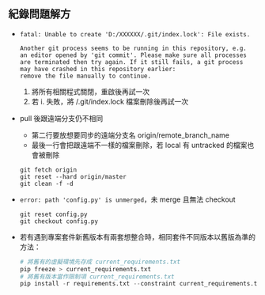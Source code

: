 ## 紀錄問題解方
* ```
  fatal: Unable to create 'D:/XXXXXX/.git/index.lock': File exists.
  
  Another git process seems to be running in this repository, e.g.
  an editor opened by 'git commit'. Please make sure all processes
  are terminated then try again. If it still fails, a git process
  may have crashed in this repository earlier:
  remove the file manually to continue.
  ```
  1. 將所有相關程式關閉，重啟後再試一次
  2. 若 i. 失敗，將 /.git/index.lock 檔案刪除後再試一次

* pull 後跟遠端分支仍不相同
  * 第二行要放想要同步的遠端分支名 origin/remote_branch_name
  * 最後一行會把跟遠端不一樣的檔案刪除，若 local 有 untracked 的檔案也會被刪除
  ```linux
  git fetch origin
  git reset --hard origin/master
  git clean -f -d
  ```

* `error: path 'config.py' is unmerged`，未 merge 且無法 checkout
  ```linux
  git reset config.py
  git checkout config.py
  ```

* 若有遇到專案套件新舊版本有兩套想整合時，相同套件不同版本以舊版為準的方法：
  ```python
  # 將舊有的虛擬環境先存成 current_requirements.txt
  pip freeze > current_requirements.txt
  # 將舊有版本當作限制項 current_requirements.txt
  pip install -r requirements.txt --constraint current_requirements.txt
  ```
